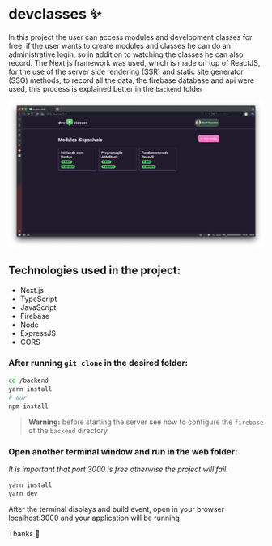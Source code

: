 # devclasses ✨
In this project the user can access modules and development classes for free, if the user wants to create modules and classes he can do an administrative login, so in addition to watching the classes he can also record.
The Next.js framework was used, which is made on top of ReactJS, for the use of the server side rendering (SSR) and static site generator (SSG) methods, to record all the data, the firebase database and api were used, this process is explained better in the `backend` folder

<p align="center">
  <img alt="Preview" src="https://raw.githubusercontent.com/DAVI-REZENDE/devclasses/master/assets/preview-home.png" />
</p>

## Technologies used in the project:

- Next.js
- TypeScript
- JavaScript
- Firebase
- Node
- ExpressJS
- CORS

### After running `git clone` in the desired folder:

```bash
cd /backend
yarn install
# our
npm install
```
>**Warning:** before starting the server see how to configure the `firebase` of the `backend` directory

### Open another terminal window and run in the web folder:
_It is important that port 3000 is free otherwise the project will fail._

```bash
yarn install
yarn dev
```

After the terminal displays and build event, open in your browser localhost:3000 and your application will be running

Thanks 👋